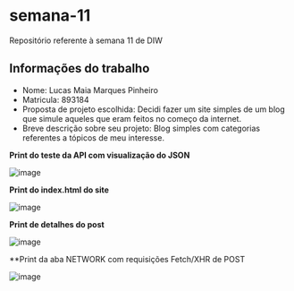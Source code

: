 # semana-11
Repositório referente à semana 11 de DIW

## Informações do trabalho

- Nome: Lucas Maia Marques Pinheiro
- Matricula: 893184
- Proposta de projeto escolhida: Decidi fazer um site simples de um blog que simule aqueles que eram feitos no começo da internet.
- Breve descrição sobre seu projeto: Blog simples com categorias referentes a tópicos de meu interesse.

**Print do teste da API com visualização do JSON**

![image](https://github.com/user-attachments/assets/762cf228-f9a5-4ab8-88b1-9b0287293ae2)

**Print do index.html do site**

![image](https://github.com/user-attachments/assets/6d0c6114-46bd-437c-8289-0423ea9ecb70)

**Print de detalhes do post**

![image](https://github.com/user-attachments/assets/31d8de54-4536-495c-b793-654f2c2e67f2)

**Print da aba NETWORK com requisições Fetch/XHR de POST

![image](https://github.com/user-attachments/assets/c0f7c947-c40f-4c2c-b22e-0b7723aa6a04)



